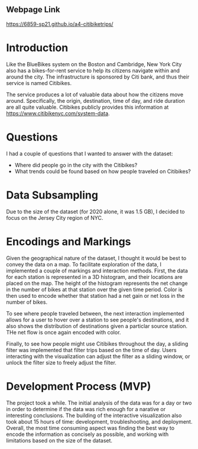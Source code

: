 ## Webpage Link

https://6859-sp21.github.io/a4-citibiketrips/

# Introduction

Like the BlueBikes system on the Boston and Cambridge, New York City also has a bikes-for-rent service to help its citizens navigate within and around the city. The infrastructure is sponsored by Citi bank, and thus their service is named Citibikes.

The service produces a lot of valuable data about how the citizens move around. Specifically, the origin, destination, time of day, and ride duration are all quite valuable. Citibikes publicly provides this information at https://www.citibikenyc.com/system-data.

# Questions

I had a couple of questions that I wanted to answer with the dataset:

- Where did people go in the city with the Citibikes?
- What trends could be found based on how people traveled on Citibikes?

# Data Subsampling

Due to the size of the dataset (for 2020 alone, it was 1.5 GB), I decided to focus on the Jersey City region of NYC.

# Encodings and Markings

Given the geographical nature of the dataset, I thought it would be best to convey the data on a map. To facilitate exploration of the data, I implemented a couple of markings and interaction methods. First, the data for each station is represented in a 3D histogram, and their locations are placed on the map. The height of the histogram represents the net change in the number of bikes at that station over the given time period. Color is then used to encode whether that station had a net gain or net loss in the number of bikes.

To see where people traveled between, the next interaction implemented allows for a user to hover over a station to see people's destinations, and it also shows the distribution of destinations given a particlar source station. THe net flow is once again encoded with color.

Finally, to see how people might use Citibikes throughout the day, a sliding filter was implemented that filter trips based on the time of day. Users interacting with the visualization can adjust the filter as a sliding window, or unlock the filter size to freely adjust the filter.

# Development Process (MVP)

The project took a while. The initial analysis of the data was for a day or two in order to determine if the data was rich enough for a narative or interesting conclusions. The building of the interactive visualization also took about 15 hours of time: development, troubleshooting, and deployment. Overall, the most time consuming aspect was finding the best way to encode the information as concisely as possible, and working with limitations based on the size of the dataset.
